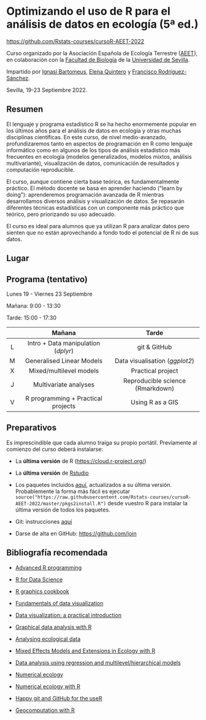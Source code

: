# Optimizando el uso de R para el análisis de datos en ecología (5ª ed.)

<https://github.com/Rstats-courses/cursoR-AEET-2022>

Curso organizado por la Asociación Española de Ecología Terrestre ([AEET](http://www.aeet.org)), en colaboración con la [Facultad de Biología](https://biologia.us.es/) de la [Universidad de Sevilla](https://www.us.es/).

Impartido por [Ignasi Bartomeus](https://bartomeuslab.com/), [Elena Quintero](https://twitter.com/elequinter) y [Francisco Rodríguez-Sánchez](https://frodriguezsanchez.net/).

Sevilla, 19-23 Septiembre 2022.

## Resumen

El lenguaje y programa estadístico R se ha hecho enormemente popular en los últimos años para el análisis de datos en ecología y otras muchas disciplinas científicas. En este curso, de nivel medio-avanzado, profundizaremos tanto en aspectos de programación en R como lenguaje informático como en algunos de los tipos de análisis estadístico más frecuentes en ecología (modelos generalizados, modelos mixtos, análisis multivariante), visualización de datos, comunicación de resultados y computación reproducible.

El curso, aunque contiene cierta base teórica, es fundamentalmente práctico. El método docente se basa en aprender haciendo ("learn by doing"): aprenderemos programación avanzada de R mientras desarrollamos diversos análisis y visualización de datos. Se repasarán diferentes técnicas estadísticas con un componente más práctico que teórico, pero priorizando su uso adecuado.

El curso es ideal para alumnos que ya utilizan R para analizar datos pero sienten que no están aprovechando a fondo todo el potencial de R ni de sus datos.

## Lugar

<!--# 
Facultad de Biología (aula 2.06, edificio rojo)

Avda. Reina Mercedes s/n

[Cómo llegar](https://goo.gl/maps/vFWL6eqs85L6zP3n6)
-->

## Programa (tentativo)

Lunes 19 - Viernes 23 Septiembre

Mañana: 9:00 - 13:30

Tarde: 15:00 - 17:30

|     |                Mañana               |         Tarde                    |
|:---:|:-----------------------------------:|:--------------------------------:|
|  L  | Intro + Data manipulation (*dplyr*) | git & GitHub                     |
|  M  | Generalised Linear Models           | Data visualisation (*ggplot2*)   |
|  X  | Mixed/multilevel models             | Practical project                |
|  J  | Multivariate analyses               | Reproducible science (Rmarkdown) |
|  V  | R programming + Practical projects  | Using R as a GIS                 |

## Preparativos

Es imprescindible que cada alumno traiga su propio portátil. Previamente al comienzo del curso deberá instalarse:

-   La **última versión** de R (https://cloud.r-project.org/)

-   La **última versión** de [Rstudio](https://www.rstudio.com/products/rstudio/download/)

-   Los paquetes incluidos [aquí](https://raw.githubusercontent.com/Rstats-courses/cursoR-AEET-2022/master/pkgs2install.R), actualizados a su última versión. Probablemente la forma más fácil es ejecutar `source("https://raw.githubusercontent.com/Rstats-courses/cursoR-AEET-2022/master/pkgs2install.R")` desde vuestro R para instalar la última versión de todos los paquetes.

-   Git: instrucciones [aquí](http://happygitwithr.com/install-git.html)

-   Darse de alta en GitHub: <https://github.com/join>

## Bibliografía recomendada

-   [Advanced R programming](http://adv-r.had.co.nz/)

-   [R for Data Science](http://r4ds.had.co.nz/)

-   [R graphics cookbook](http://shop.oreilly.com/product/0636920023135.do)

-   [Fundamentals of data visualization](http://serialmentor.com/dataviz/)

-   [Data visualization: a practical introduction](http://socviz.co/)

-   [Graphical data analysis with R](http://www.gradaanwr.net/)

-   [Analysing ecological data](http://highstat.com/index.php/analysing-ecological-data)

-   [Mixed Effects Models and Extensions in Ecology with R](http://highstat.com/index.php/mixed-effects-models-and-extensions-in-ecology-with-r)

-   [Data analysis using regression and multilevel/hierarchical models](http://www.stat.columbia.edu/~gelman/arm/)

-   [Numerical ecology](https://www.elsevier.com/books/numerical-ecology/legendre/978-0-444-53868-0)

-   [Numerical ecology with R](http://www.springer.com/la/book/9781441979759)

-   [Happy git and GitHub for the useR](http://happygitwithr.com/)

-   [Geocomputation with R](https://geocompr.robinlovelace.net/)
